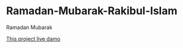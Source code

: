 # Ramadan-Mubarak-Rakibul-Islam
Ramadan Mubarak

[This project live damo](https://coder-rakibul.github.io/Ramadan-Mubarak-Rakibul-Islam/)
